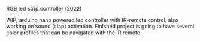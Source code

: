 RGB led strip controller (2022)

WIP, arduino nano powered led controller with IR-remote control, also working on sound (clap) activation.
Finished project is going to have several color profiles that can be navigated with the IR remote.
